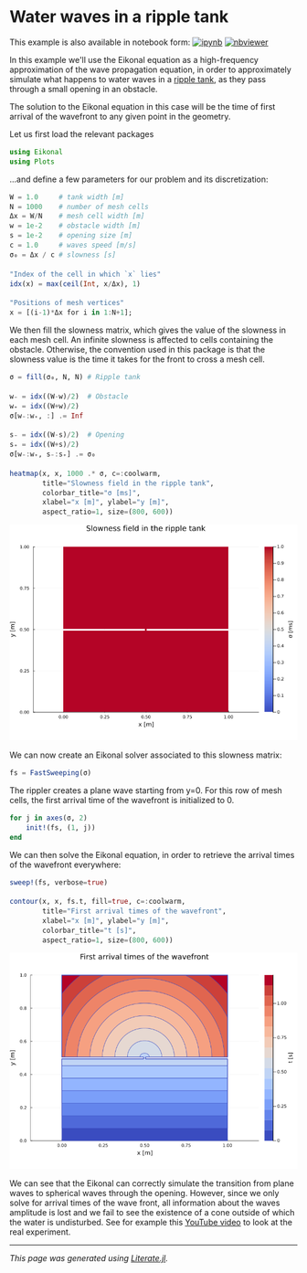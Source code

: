 # Water waves in a ripple tank

This example is also available in notebook form:
[![ipynb](https://img.shields.io/badge/download-ipynb-blue)](ripple-tank.ipynb)
[![nbviewer](https://img.shields.io/badge/show-nbviewer-blue.svg)](https://nbviewer.jupyter.org/github/triscale-innov/Eikonal.jl/blob/main/docs/ripple-tank/ripple-tank.ipynb)

In this example we'll use the Eikonal equation as a high-frequency
approximation of the wave propagation equation, in order to approximately
simulate what happens to water waves in a [ripple
tank](https://en.wikipedia.org/wiki/Ripple_tank#Diffraction), as they pass
through a small opening in an obstacle.

The solution to the Eikonal equation in this case will be the time of first
arrival of the wavefront to any given point in the geometry.

Let us first load the relevant packages

````julia
using Eikonal
using Plots
````

...and define a few parameters for our problem and its discretization:

````julia
W = 1.0     # tank width [m]
N = 1000    # number of mesh cells
Δx = W/N    # mesh cell width [m]
w = 1e-2    # obstacle width [m]
s = 1e-2    # opening size [m]
c = 1.0     # waves speed [m/s]
σ₀ = Δx / c # slowness [s]

"Index of the cell in which `x` lies"
idx(x) = max(ceil(Int, x/Δx), 1)

"Positions of mesh vertices"
x = [(i-1)*Δx for i in 1:N+1];
````

We then fill the slowness matrix, which gives the value of the slowness in
each mesh cell. An infinite slowness is affected to cells containing the
obstacle. Otherwise, the convention used in this package is that the slowness
value is the time it takes for the front to cross a mesh cell.

````julia
σ = fill(σ₀, N, N) # Ripple tank

w₋ = idx((W-w)/2)  # Obstacle
w₊ = idx((W+w)/2)
σ[w₋:w₊, :] .= Inf

s₋ = idx((W-s)/2)  # Opening
s₊ = idx((W+s)/2)
σ[w₋:w₊, s₋:s₊] .= σ₀

heatmap(x, x, 1000 .* σ, c=:coolwarm,
        title="Slowness field in the ripple tank",
        colorbar_title="σ [ms]",
        xlabel="x [m]", ylabel="y [m]",
        aspect_ratio=1, size=(800, 600))
````

![](slowness.png)

We can now create an Eikonal solver associated to this slowness matrix:

````julia
fs = FastSweeping(σ)
````

The rippler creates a plane wave starting from y=0. For this row of mesh
cells, the first arrival time of the wavefront is initialized to 0.

````julia
for j in axes(σ, 2)
    init!(fs, (1, j))
end
````

We can then solve the Eikonal equation, in order to retrieve the arrival times
of the wavefront everywhere:

````julia
sweep!(fs, verbose=true)

contour(x, x, fs.t, fill=true, c=:coolwarm,
        title="First arrival times of the wavefront",
        xlabel="x [m]", ylabel="y [m]",
        colorbar_title="t [s]",
        aspect_ratio=1, size=(800, 600))
````

![](times.png)

We can see that the Eikonal can correctly simulate the transition from plane
waves to spherical waves through the opening. However, since we only solve for
arrival times of the wave front, all information about the waves amplitude is
lost and we fail to see the existence of a cone outside of which the water is
undisturbed. See for example this [YouTube
video](https://www.youtube.com/watch?v=2hAPoy0tYKk) to look at the real
experiment.

---

*This page was generated using [Literate.jl](https://github.com/fredrikekre/Literate.jl).*

